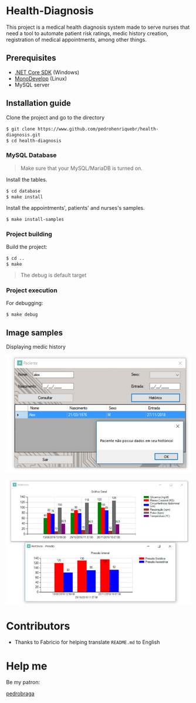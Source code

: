 # Health-Diagnosis

This project is a medical health diagnosis system made to serve nurses that need a tool to automate patient risk ratings, medic history creation, registration of medical appointments, among other things.

## Prerequisites

* [.NET Core SDK](https://dotnet.microsoft.com/download) (Windows)
* [MonoDevelop](https://www.monodevelop.com/download/) (Linux)
* MySQL server

## Installation guide

Clone the project and go to the directory 

```console
$ git clone https://www.github.com/pedrohenriquebr/health-diagnosis.git
$ cd health-diagnosis
```

### MySQL Database

> Make sure that your MySQL/MariaDB is turned on.

Install the tables.

```console
$ cd database
$ make install
```

Install the appointments', patients' and nurses's samples.

```console
$ make install-samples
```

### Project building

Build the project:

```console
$ cd ..
$ make
```

> The debug is default target


### Project execution

For debugging:

```console
$ make debug
```


## Image samples


Displaying medic history

![Tentativa de exibiri histórico médico](images/tenta_historico_paciente.jpg)

![Exibindo histórico médico](images/exibe_historico.jpg)

# Contributors

* Thanks to Fabricio for helping translate `README.md` to English

# Help me

Be my patron:

[pedrobraga](https://www.patreon.com/pedrobraga)
